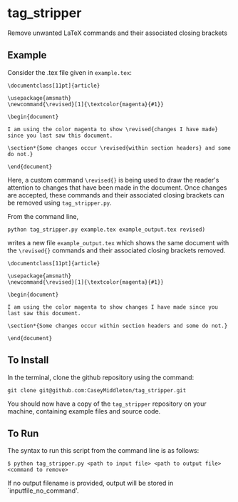 # tag_stripper
Remove unwanted LaTeX commands and their associated closing brackets

## Example
Consider the .tex file given in `example.tex`:

```
\documentclass[11pt]{article} 

\usepackage{amsmath}
\newcommand{\revised}[1]{\textcolor{magenta}{#1}} 

\begin{document}

I am using the color magenta to show \revised{changes I have made} since you last saw this document. 

\section*{Some changes occur \revised{within section headers} and some do not.}

\end{document}
```

Here, a custom command `\revised{}` is being used to draw the reader's attention to changes that have been made in the document. Once changes are accepted, these commands and their associated closing brackets can be removed using `tag_stripper.py`. 

From the command line,

`python tag_stripper.py example.tex example_output.tex revised)`

writes a new file `example_output.tex` which shows the same document with the `\revised{}` commands and their associated closing brackets removed.

```
\documentclass[11pt]{article} 

\usepackage{amsmath}
\newcommand{\revised}[1]{\textcolor{magenta}{#1}} 

\begin{document}

I am using the color magenta to show changes I have made since you last saw this document. 

\section*{Some changes occur within section headers and some do not.}

\end{document}
```


## To Install
In the terminal, clone the github repository using the command:

`git clone git@github.com:CaseyMiddleton/tag_stripper.git`

You should now have a copy of the `tag_stripper` repository on your machine, containing example files and source code. 

## To Run
The syntax to run this script from the command line is as follows:
``` 
$ python tag_stripper.py <path to input file> <path to output file> <command to remove>
```
If no output filename is provided, output will be stored in `inputfile_no_command'.
